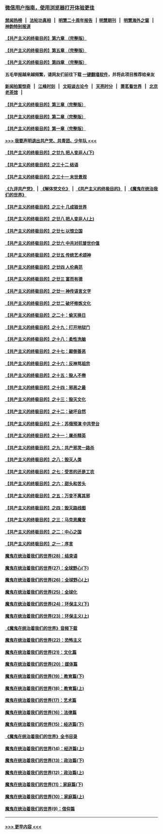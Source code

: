 ### [微信用户指南，使用浏览器打开体验更佳](https://github.com/gfw-breaker/banned-news1/blob/master/indexes/wechat-guide.md?t=0)
#### [禁闻热榜](热点新闻.md?t=0)  &nbsp;&nbsp;|&nbsp;&nbsp; [法轮功真相](https://github.com/gfw-breaker/truth/blob/master/README.md?t=0) &nbsp;&nbsp;|&nbsp;&nbsp; [明慧二十周年报告](https://github.com/gfw-breaker/mh-reports/blob/master/README.md?t=0) &nbsp;&nbsp;|&nbsp;&nbsp;[明慧期刊](https://github.com/gfw-breaker/mh-qikan) &nbsp;&nbsp;|&nbsp;&nbsp; [明慧海外之窗](https://github.com/gfw-breaker/mh-news/blob/master/README.md?t=0) &nbsp;&nbsp;|&nbsp;&nbsp; [神韵特别报道](https://github.com/gfw-breaker/mh-news/blob/master/shenyun.md?t=0)
#### [【共产主义的终极目的】第六章 （完整版）](../pages/nsc422/n11428913.md?t=02132111) 
#### [【共产主义的终极目的】第五章 （完整版）](../pages/nsc422/n11428912.md?t=02132111) 
#### [【共产主义的终极目的】第四章 （完整版）](../pages/nsc422/n11428907.md?t=02132111) 
#### 五毛举报越来越频繁，请网友们前往下载 [一键翻墙软件](https://github.com/gfw-breaker/ssr-accounts)，并将此项目推荐给亲友
#### [新闻拍案惊奇](https://github.com/gfw-breaker/banned-news1/blob/master/pages/link4.md) &nbsp;&nbsp;|&nbsp;&nbsp; [江峰时刻](https://github.com/gfw-breaker/banned-news1/blob/master/pages/link4.md) &nbsp;&nbsp;|&nbsp;&nbsp; [文昭谈古论今](https://github.com/gfw-breaker/banned-news1/blob/master/pages/link4.md) &nbsp;&nbsp;|&nbsp;&nbsp; [天亮时分](https://github.com/gfw-breaker/banned-news1/blob/master/pages/link4.md) &nbsp;&nbsp;|&nbsp;&nbsp; [萧茗看世界](https://github.com/gfw-breaker/banned-news1/blob/master/pages/link4.md) &nbsp;&nbsp;|&nbsp;&nbsp; [北京老茶馆](https://github.com/gfw-breaker/banned-news1/blob/master/pages/link4.md) &nbsp;&nbsp;|&nbsp;&nbsp; 
#### [【共产主义的终极目的】第三章（完整版）](../pages/nsc422/n11428848.md?t=02132111) 
#### [【共产主义的终极目的】第二章（完整版）](../pages/nsc422/n11428831.md?t=02132111) 
#### [【共产主义的终极目的】第一章（完整版）](../pages/nsc422/n11417651.md?t=02132111) 
#### [>>> 我要声明退出共产党、共青团、少年队 <<<](https://github.com/begood0513/goodnews/blob/master/quit/letter.md) 
#### [【共产主义的终极目的】之廿九 把人变非人(下)](../pages/nsc422/n11344140.md?t=02132111) 
#### [【共产主义的终极目的】之三十二 结语](../pages/nsc422/n11360535.md?t=02132111) 
#### [【共产主义的终极目的】之三十一 末世景观](../pages/nsc422/n11351129.md?t=02132111) 
#### [《九评共产党》](https://github.com/begood0513/9ping.md/blob/master/README.md) &nbsp;|&nbsp; [《解体党文化》](../../../../jtdwh.md/blob/master/README.md)  &nbsp;|&nbsp; [《共产主义的终极目的》](../../../../gczydzjmd.md/blob/master/README.md) &nbsp;|&nbsp; [《魔鬼在统治我们的世界》](../../../../mgztzwmdsj.md/blob/master/README.md) 
#### [【共产主义的终极目的】之三十 几成狼世界](../pages/nsc422/n11348280.md?t=02132111) 
#### [【共产主义的终极目的】之廿八 把人变非人(上)](../pages/nsc422/n11340492.md?t=02132111) 
#### [【共产主义的终极目的】之廿七 以恨立国](../pages/nsc422/n11336944.md?t=02132111) 
#### [【共产主义的终极目的】之廿六 中共对抗普世价值](../pages/nsc422/n11324785.md?t=02132111) 
#### [【共产主义的终极目的】之廿五 传统艺术颂神](../pages/nsc422/n11296396.md?t=02132111) 
#### [【共产主义的终极目的】之廿四 人伦典范](../pages/nsc422/n11296397.md?t=02132111) 
#### [【共产主义的终极目的】之廿三 富而有德](../pages/nsc422/n11283598.md?t=02132111) 
#### [【共产主义的终极目的】之廿一 神传语言文字](../pages/nsc422/n11263265.md?t=02132111) 
#### [【共产主义的终极目的】之廿二 破坏修炼文化](../pages/nsc422/n11245728.md?t=02132111) 
#### [【共产主义的终极目的】之二十：偷天换日](../pages/nsc422/n11238846.md?t=02132111) 
#### [【共产主义的终极目的】之十九：打开地狱门](../pages/nsc422/n11206376.md?t=02132111) 
#### [【共产主义的终极目的】之十八：柔性洗脑](../pages/nsc422/n11199994.md?t=02132111) 
#### [【共产主义的终极目的】之十七：颠倒善恶](../pages/nsc422/n11179782.md?t=02132111) 
#### [【共产主义的终极目的】之十六：反神骂祖宗](../pages/nsc422/n11166798.md?t=02132111) 
#### [【共产主义的终极目的】之十五：毁人不倦](../pages/nsc422/n11166792.md?t=02132111) 
#### [【共产主义的终极目的】之十四：邪恶之最](../pages/nsc422/n11150249.md?t=02132111) 
#### [【共产主义的终极目的】之十三：毁灭文化](../pages/nsc422/n11135227.md?t=02132111) 
#### [【共产主义的终极目的】之十二：破坏自然](../pages/nsc422/n11135214.md?t=02132111) 
#### [【共产主义的终极目的】之十：苏俄预演 中共登台](../pages/nsc422/n11118424.md?t=02132111) 
#### [【共产主义的终极目的】之十一：屠杀精英](../pages/nsc422/n11118442.md?t=02132111) 
#### [【共产主义的终极目的】之九：共产邪灵一路杀](../pages/nsc422/n11114139.md?t=02132111) 
#### [【共产主义的终极目的】之八：毁灭人类](../pages/nsc422/n11108503.md?t=02132111) 
#### [【共产主义的终极目的】之七：受苦的还是工农](../pages/nsc422/n11101809.md?t=02132111) 
#### [【共产主义的终极目的】之六：甜头和苦头](../pages/nsc422/n11096971.md?t=02132111) 
#### [【共产主义的终极目的】之五：万变不离其邪](../pages/nsc422/n11091285.md?t=02132111) 
#### [【共产主义的终极目的】之四：毁灭路线图](../pages/nsc422/n11086284.md?t=02132111) 
#### [【共产主义的终极目的】之三：马克思魔变](../pages/nsc422/n11061941.md?t=02132111) 
#### [【共产主义的终极目的】之二：中心之国](../pages/nsc422/n11047728.md?t=02132111) 
#### [【共产主义的终极目的】之一：序言](../pages/nsc422/n11086077.md?t=02132111) 
#### [魔鬼在统治着我们的世界(28)：结束语](../pages/nsc422/n10936246.md?t=02132111) 
#### [魔鬼在统治着我们的世界(27)：全球野心(下)](../pages/nsc422/n10928319.md?t=02132111) 
#### [魔鬼在统治着我们的世界(26)：全球野心(上)](../pages/nsc422/n10900318.md?t=02132111) 
#### [魔鬼在统治着我们的世界(25)：全球化](../pages/nsc422/n10788205.md?t=02132111) 
#### [魔鬼在统治着我们的世界(24)：环保主义(下)](../pages/nsc422/n10695307.md?t=02132111) 
#### [魔鬼在统治着我们的世界(23)：环保主义(上)](../pages/nsc422/n10688613.md?t=02132111) 
#### [《魔鬼在统治着我们的世界》音频下载](../pages/nsc422/n10635553.md?t=02132111) 
#### [魔鬼在统治着我们的世界(22)：恐怖主义](../pages/nsc422/n10614727.md?t=02132111) 
#### [魔鬼在统治着我们的世界(21)：文化篇](../pages/nsc422/n10597706.md?t=02132111) 
#### [魔鬼在统治着我们的世界(20)：媒体篇](../pages/nsc422/n10586579.md?t=02132111) 
#### [魔鬼在统治着我们的世界(19)：教育篇(下)](../pages/nsc422/n10564808.md?t=02132111) 
#### [魔鬼在统治着我们的世界(18)：教育篇(上)](../pages/nsc422/n10526970.md?t=02132111) 
#### [魔鬼在统治着我们的世界(17)：艺术篇](../pages/nsc422/n10499093.md?t=02132111) 
#### [魔鬼在统治着我们的世界(16)：法律篇](../pages/nsc422/n10485969.md?t=02132111) 
#### [魔鬼在统治着我们的世界(15)：经济篇(下)](../pages/nsc422/n10469975.md?t=02132111) 
#### [《魔鬼在统治着我们的世界》全书目录](../pages/nsc422/n10464261.md?t=02132111) 
#### [魔鬼在统治着我们的世界(14)：经济篇(上)](../pages/nsc422/n10457370.md?t=02132111) 
#### [魔鬼在统治着我们的世界(13)：政治篇(下)](../pages/nsc422/n10448270.md?t=02132111) 
#### [魔鬼在统治着我们的世界(12)：政治篇(上)](../pages/nsc422/n10444576.md?t=02132111) 
#### [魔鬼在统治着我们的世界(11)：家庭篇(下)](../pages/nsc422/n10440961.md?t=02132111) 
#### [魔鬼在统治着我们的世界(10)：家庭篇(上)](../pages/nsc422/n10435448.md?t=02132111) 
#### [魔鬼在统治着我们的世界(9)：信仰篇](../pages/nsc422/n10432159.md?t=02132111) 

----
#### [ >>> 更早内容 <<< ](../indexes/nsc422-earlier.md)

